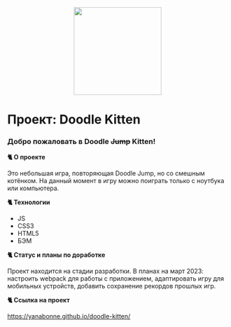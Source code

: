 <div align="center">
  <img src="https://media.giphy.com/media/117IVXpuqIITx6/giphy.gif" width="200"/>
</div>

# Проект: Doodle Kitten

### Добро пожаловать в Doodle ~~Jump~~ Kitten!

**:cat2: О проекте**

Это небольшая игра, повторяющая Doodle Jump, но со смешным котёнком. На данный момент в игру можно поиграть только с ноутбука или компьютера.

**:cat2: Технологии**

- JS
- CSS3
- HTML5
- БЭМ

**:cat2: Статус и планы по доработке**

Проект находится на стадии разработки. В планах на март 2023: настроить webpack для работы с приложением, адаптировать игру для мобильных устройств, добавить сохранение рекордов прошлых игр.

**:cat2: Ссылка на проект**

https://yanabonne.github.io/doodle-kitten/
